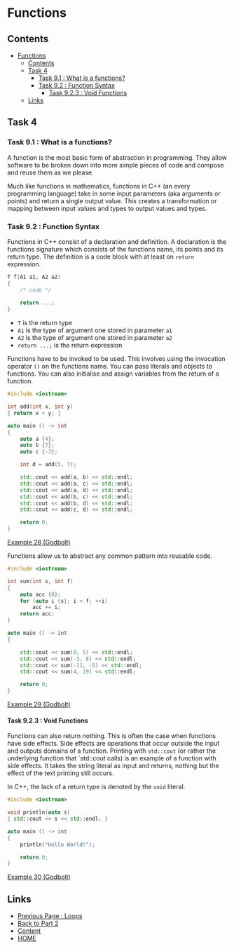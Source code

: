# Functions

## Contents

- [Functions](#functions)
  - [Contents](#contents)
  - [Task 4](#task-4)
    - [Task 9.1 : What is a functions?](#task-91--what-is-a-functions)
    - [Task 9.2 : Function Syntax](#task-92--function-syntax)
      - [Task 9.2.3 : Void Functions](#task-923--void-functions)
  - [Links](#links)

## Task 4

### Task 9.1 : What is a functions?

A function is the most basic form of abstraction in programming. They allow software to be broken down into more simple pieces of code and compose and reuse them as we please.

Much like functions in mathematics, functions in C++ (an every programming language) take in some input parameters (aka arguments or points) and return a single output value. This creates a transformation or mapping between input values and types to output values and types.

### Task 9.2 : Function Syntax

Functions in C++ consist of a declaration and definition. A declaration is the functions signature which consists of the functions name, its points and its return type. The definition is a code block with at least on `return` expression.

```cxx
T f(A1 a1, A2 a2)
{ 
    /* code */ 
    
    return ...;
}
```

- `T` is the return type
- `A1` is the type of argument one stored in parameter `a1`
- `A2` is the type of argument one stored in parameter `a2`
- `return ...;` is the return expression

Functions have to be invoked to be used. This involves using the invocation operator `()` on the functions name. You can pass literals and objects to functions. You can also initialise and assign variables from the return of a function.

```cxx
#include <iostream>

int add(int x, int y)
{ return x + y; }

auto main () -> int
{
    auto a {4};
    auto b {7};
    auto c {-3};

    int d = add(5, 7);

    std::cout << add(a, b) << std::endl;
    std::cout << add(a, c) << std::endl;
    std::cout << add(a, d) << std::endl;
    std::cout << add(b, c) << std::endl;
    std::cout << add(b, d) << std::endl;
    std::cout << add(c, d) << std::endl;

    return 0;
}
```

[Example 28 (Godbolt)](https://www.godbolt.org/z/Gx4P9jTej)

Functions allow us to abstract any common pattern into reusable code.

```cxx
#include <iostream>

int sum(int s, int f)
{
    auto acc {0};
    for (auto i {s}; i < f; ++i)
        acc += i;
    return acc;
}

auto main () -> int
{

    std::cout << sum(0, 5) << std::endl;
    std::cout << sum(-3, 8) << std::endl;
    std::cout << sum(-11, -5) << std::endl;
    std::cout << sum(4, 19) << std::endl;

    return 0;
}
```

[Example 29 (Godbolt)](https://www.godbolt.org/z/radjo93bx)

#### Task 9.2.3 : Void Functions

Functions can also return nothing. This is often the case when functions have side effects. Side effects are operations that occur outside the input and outputs domains of a function. Printing with `std::cout` (or rather the underlying function that `std::cout calls) is an example of a function with side effects. It takes the string literal as input and returns, nothing but the effect of the text printing still occurs.

In C++, the lack of a return type is denoted by the `void` literal.

```cxx
#include <iostream>

void println(auto s)
{ std::cout << s << std::endl; }

auto main () -> int
{
    println("Hello World!");

    return 0;
}
```

[Example 30 (Godbolt)](https://www.godbolt.org/z/jeb77d165)

## Links

- [Previous Page : Loops](/content/part2/tasks/loops.md)
- [Back to Part 2](/content/part2/README.md)
- [Content](/content/README.md)
- [HOME](/README.md)
